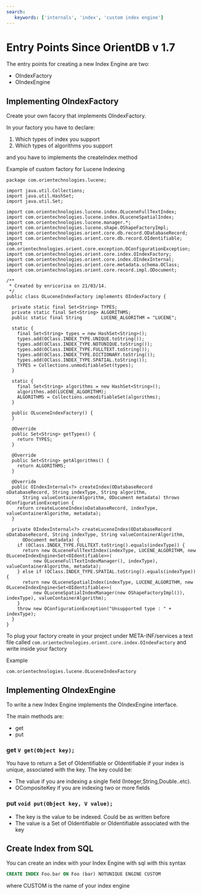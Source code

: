 ```yaml
---
search:
   keywords: ['internals', 'index', 'custom index engine']
---
```


# Entry Points Since OrientDB v 1.7

The entry points for creating a new Index Engine are two:

* OIndexFactory
* OIndexEngine

## Implementing OIndexFactory

Create your own facory that implements OIndexFactory.

In your factory you have to declare:

1. Which types of index you support
1. Which types of algorithms you support

and you have to implements the createIndex method

Example of custom factory for Lucene Indexing

```
package com.orientechnologies.lucene;

import java.util.Collections;
import java.util.HashSet;
import java.util.Set;

import com.orientechnologies.lucene.index.OLuceneFullTextIndex;
import com.orientechnologies.lucene.index.OLuceneSpatialIndex;
import com.orientechnologies.lucene.manager.*;
import com.orientechnologies.lucene.shape.OShapeFactoryImpl;
import com.orientechnologies.orient.core.db.record.ODatabaseRecord;
import com.orientechnologies.orient.core.db.record.OIdentifiable;
import com.orientechnologies.orient.core.exception.OConfigurationException;
import com.orientechnologies.orient.core.index.OIndexFactory;
import com.orientechnologies.orient.core.index.OIndexInternal;
import com.orientechnologies.orient.core.metadata.schema.OClass;
import com.orientechnologies.orient.core.record.impl.ODocument;

/**
 * Created by enricorisa on 21/03/14.
 */
public class OLuceneIndexFactory implements OIndexFactory {

  private static final Set<String> TYPES;
  private static final Set<String> ALGORITHMS;
  public static final String       LUCENE_ALGORITHM = "LUCENE";

  static {
    final Set<String> types = new HashSet<String>();
    types.add(OClass.INDEX_TYPE.UNIQUE.toString());
    types.add(OClass.INDEX_TYPE.NOTUNIQUE.toString());
    types.add(OClass.INDEX_TYPE.FULLTEXT.toString());
    types.add(OClass.INDEX_TYPE.DICTIONARY.toString());
    types.add(OClass.INDEX_TYPE.SPATIAL.toString());
    TYPES = Collections.unmodifiableSet(types);
  }

  static {
    final Set<String> algorithms = new HashSet<String>();
    algorithms.add(LUCENE_ALGORITHM);
    ALGORITHMS = Collections.unmodifiableSet(algorithms);
  }

  public OLuceneIndexFactory() {
  }

  @Override
  public Set<String> getTypes() {
    return TYPES;
  }

  @Override
  public Set<String> getAlgorithms() {
    return ALGORITHMS;
  }

  @Override
  public OIndexInternal<?> createIndex(ODatabaseRecord oDatabaseRecord, String indexType, String algorithm,
      String valueContainerAlgorithm, ODocument metadata) throws OConfigurationException {
    return createLuceneIndex(oDatabaseRecord, indexType, valueContainerAlgorithm, metadata);
  }

  private OIndexInternal<?> createLuceneIndex(ODatabaseRecord oDatabaseRecord, String indexType, String valueContainerAlgorithm,
      ODocument metadata) {
    if (OClass.INDEX_TYPE.FULLTEXT.toString().equals(indexType)) {
      return new OLuceneFullTextIndex(indexType, LUCENE_ALGORITHM, new OLuceneIndexEngine<Set<OIdentifiable>>(
          new OLuceneFullTextIndexManager(), indexType), valueContainerAlgorithm, metadata);
    } else if (OClass.INDEX_TYPE.SPATIAL.toString().equals(indexType)) {
      return new OLuceneSpatialIndex(indexType, LUCENE_ALGORITHM, new OLuceneIndexEngine<Set<OIdentifiable>>(
          new OLuceneSpatialIndexManager(new OShapeFactoryImpl()), indexType), valueContainerAlgorithm);
    }
    throw new OConfigurationException("Unsupported type : " + indexType);
  }
}
```

To plug your factory create in your project under META-INF/services a text file called `com.orientechnologies.orient.core.index.OIndexFactory` and write inside your factory

Example
```
com.orientechnologies.lucene.OLuceneIndexFactory
```


## Implementing OIndexEngine

To write a new Index Engine implements the OIndexEngine interface.

The main methods are:

* get
* put


### get `V get(Object key);`
You have to return a Set of OIdentifiable or OIdentifiable if your index is unique, associated with the key.
The key could be:
- The value if you are indexing a single field (Integer,String,Double..etc).
- OCompositeKey if you are indexing two or more fields


### put `void put(Object key, V value);`


* The key is the value to be indexed. Could be as written before
* The value is a Set of OIdentifiable or OIdentifiable associated with the key

## Create Index from SQL

You can create an index with your Index Engine with sql with this syntax
```sql
CREATE INDEX Foo.bar ON Foo (bar) NOTUNIQUE ENGINE CUSTOM
```
where CUSTOM is the name of your index engine


